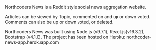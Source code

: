Northcoders News is a Reddit style social news aggregation website.

Articles can be viewed by Topic, commented on and up or down voted. Comments can also be up or down voted, or deleted.

Northcoders News was built using Node.js (v9.7.1), React.js(v16.3.2), Bootstrap (v4.1.0). The project has been hosted on Heroku: northcoder-news-app.herokuapp.com 